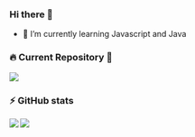 ### Hi there 👋
- 🌱 I’m currently learning Javascript and Java


### 🔥 Current Repository 🔰

<a href="https://github.com/oscarlojr/exercicios">
  <img align="center" src="https://github-readme-stats.vercel.app/api/pin/?username=oscarlojr&repo=exercicios&show_icons=true&theme=gotham" />
</a>
<!--<a href="https://github.com/oscarlojr/projeto-site">
  <img align="center" src="https://github-readme-stats.vercel.app/api/pin/?username=oscarlojr&repo=projeto-site&show_icons=true&theme=gotham" />
</a>-->

### ⚡ GitHub stats
<a href="https://github.com/oscarlojr">
  <img align="left" src="https://github-readme-stats.vercel.app/api/top-langs/?username=oscarlojr&layout=compact&show_icons=true&theme=gotham" />
</a>
<a href="https://github.com/oscarlojr">
  <img align="center" src="https://github-readme-stats.vercel.app/api?username=oscarlojr&show_icons=true&theme=gotham" />
</a>




<!--
**oscarlojr/oscarlojr** is a ✨ _special_ ✨ repository because its `README.md` (this file) appears on your GitHub profile.

Here are some ideas to get you started:

- 🔭 I’m currently working on ...
- 🌱 I’m currently learning ...
- 👯 I’m looking to collaborate on ...
- 🤔 I’m looking for help with ...
- 💬 Ask me about ...
- 📫 How to reach me: ...
- 😄 Pronouns: ...
- ⚡ Fun fact: ...
-->
